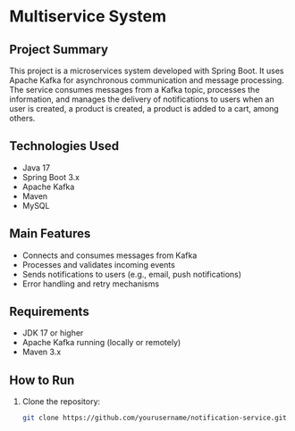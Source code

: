 # Multiservice System

## Project Summary

This project is a microservices system developed with Spring Boot. It uses Apache Kafka for asynchronous communication and message processing. The service consumes messages from a Kafka topic, processes the information, and manages the delivery of notifications to users when an user is created, a product is created, a product is added to a cart, among others.

## Technologies Used

- Java 17
- Spring Boot 3.x
- Apache Kafka
- Maven
- MySQL

## Main Features

- Connects and consumes messages from Kafka
- Processes and validates incoming events
- Sends notifications to users (e.g., email, push notifications)
- Error handling and retry mechanisms

## Requirements

- JDK 17 or higher
- Apache Kafka running (locally or remotely)
- Maven 3.x

## How to Run

1. Clone the repository:
   ```bash
   git clone https://github.com/yourusername/notification-service.git
 
